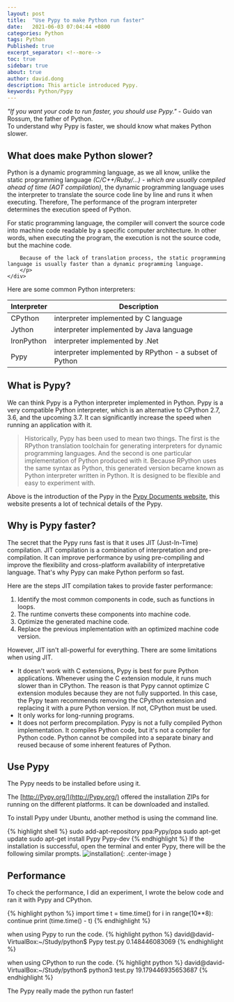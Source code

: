 ```yaml
---
layout: post
title:  "Use Pypy to make Python run faster"
date:   2021-06-03 07:04:44 +0800
categories: Python
tags: Python
Published: true
excerpt_separator: <!--more-->
toc: true
sidebar: true
about: true
author: david.dong
description: This article introduced Pypy. 
keywords: Python/Pypy
---
```

*"If you want your code to run faster, you should use Pypy."* - Guido van Rossum, the father of Python.<br>
To understand why Pypy is faster, we should know what makes Python slower.<!--more-->

## What does make Python slower? 
Python is a dynamic programming language, as we all know, unlike the static programming language *(C/C++/Ruby/...) - which are usually compiled ahead of time (AOT compilation)*, the dynamic programming language uses the interpreter to translate the source code line by line and runs it when executing. Therefore, The performance of the program interpreter determines the execution speed of Python.

<div class = "post-note info">
  <div class = "header"></div>
  	<div class = "body">
		<p>For static programming language, the compiler will convert the source code into machine code readable by a specific computer architecture. In other words, when executing the program, the execution is not the source code, but the machine code.<br>

		Because of the lack of translation process, the static programming language is usually faster than a dynamic programming language.
		</p>
  	</div>
</div>

Here are some common Python interpreters:

|Interpreter|Description|
|---|---|
|CPython |interpreter implemented by C language|
|Jython |interpreter implemented by Java language|
|IronPython |interpreter implemented by .Net|
|Pypy|interpreter implemented by RPython - a subset of Python|

## What is Pypy?
We can think Pypy is a Python interpreter implemented in Python. Pypy is a very compatible Python interpreter, which is an alternative to CPython 2.7, 3.6, and the upcoming 3.7. It can significantly increase the speed when running an application with it.

> Historically, Pypy has been used to mean two things. The first is the RPython translation toolchain for generating interpreters for dynamic programming languages. And the second is one particular implementation of Python produced with it. Because RPython uses the same syntax as Python, this generated version became known as Python interpreter written in Python. It is designed to be flexible and easy to experiment with.

Above is the introduction of the Pypy in the [Pypy Documents website](https://doc.Pypy.org/en/latest/introduction.html), this website presents a lot of technical details of the Pypy. 

## Why is Pypy faster?
The secret that the Pypy runs fast is that it uses JIT (Just-In-Time) compilation. JIT compilation is a combination of interpretation and pre-compilation. It can improve performance by using pre-compiling and improve the flexibility and cross-platform availability of interpretative language. That's why Pypy can make Python perform so fast.

Here are the steps JIT compilation takes to provide faster performance:
1. Identify the most common components in code, such as functions in loops.
2. The runtime converts these components into machine code.
3. Optimize the generated machine code.
4. Replace the previous implementation with an optimized machine code version.

However, JIT isn't all-powerful for everything. There are some limitations when using JIT.

+ It doesn't work with C extensions, Pypy is best for pure Python applications. Whenever using the C extension module, it runs much slower than in CPython. The reason is that Pypy cannot optimize C extension modules because they are not fully supported. In this case, the Pypy team recommends removing the CPython extension and replacing it with a pure Python version. If not, CPython must be used.
+ It only works for long-running programs.
+ It does not perform precompilation. Pypy is not a fully compiled Python implementation. It compiles Python code, but it's not a compiler for Python code. Python cannot be compiled into a separate binary and reused because of some inherent features of Python. 

## Use Pypy
The Pypy needs to be installed before using it. 

The [http://Pypy.org/](http://Pypy.org/) offered the installation ZIPs for running on the different platforms. It can be downloaded and installed.

To install Pypy under Ubuntu, another method is using the command line. 

{% highlight shell %}
sudo add-apt-repository ppa:Pypy/ppa
sudo apt-get update
sudo apt-get install Pypy Pypy-dev
{% endhighlight %}
If the installation is successful, open the terminal and enter Pypy, there will be the following similar prompts.
![installation]({{site.cdn_baseurl}}/assets/image/python-Pypy-01.PNG){: .center-image }

## Performance  
To check the performance, I did an experiment, I wrote the below code and ran it with Pypy and CPython. 

{% highlight python %}
import time
t = time.time()
for i in range(10**8):
    continue
print (time.time() - t)
{% endhighlight %}

when using Pypy to run the code.
{% highlight python %}
david@david-VirtualBox:~/Study/python$ Pypy test.py
0.148446083069
{% endhighlight %}

when using CPython to run the code.
{% highlight python %}
david@david-VirtualBox:~/Study/python$ python3 test.py
19.179446935653687
{% endhighlight %}

The Pypy really made the python run faster!